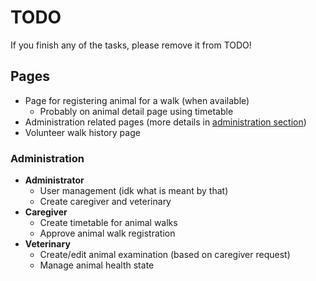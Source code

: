 # TODO

If you finish any of the tasks, please remove it from TODO!

## Pages
- Page for registering animal for a walk (when available)
    - Probably on animal detail page using timetable
- Administration related pages
(more details in [administration section](#administration))
- Volunteer walk history page

### Administration
- **Administrator**
    - User management (idk what is meant by that)
    - Create caregiver and veterinary
- **Caregiver**
    - Create timetable for animal walks
    - Approve animal walk registration
- **Veterinary**
    - Create/edit animal examination (based on caregiver request)
    - Manage animal health state

